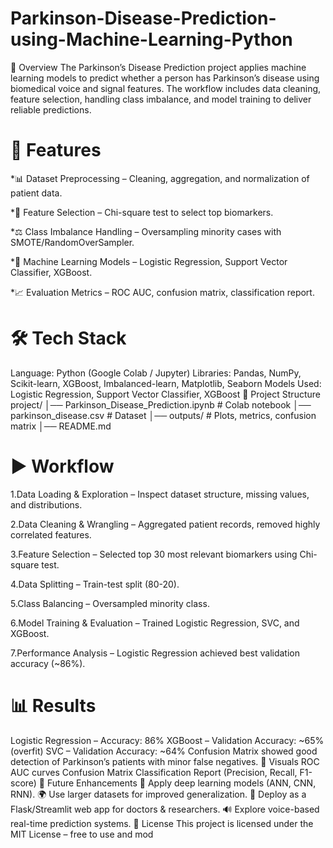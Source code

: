 # Parkinson-Disease-Prediction-using-Machine-Learning-Python
📖 Overview
The Parkinson’s Disease Prediction project applies machine learning models to predict whether a person has Parkinson’s disease using biomedical voice and signal features.
The workflow includes data cleaning, feature selection, handling class imbalance, and model training to deliver reliable predictions.

# 🚀 Features
*📊 Dataset Preprocessing – Cleaning, aggregation, and normalization of patient data.

*🔎 Feature Selection – Chi-square test to select top biomarkers.

*⚖️ Class Imbalance Handling – Oversampling minority cases with SMOTE/RandomOverSampler.

*🤖 Machine Learning Models – Logistic Regression, Support Vector Classifier, XGBoost.

*📈 Evaluation Metrics – ROC AUC, confusion matrix, classification report.

# 🛠️ Tech Stack
Language: Python (Google Colab / Jupyter)
Libraries: Pandas, NumPy, Scikit-learn, XGBoost, Imbalanced-learn, Matplotlib, Seaborn
Models Used: Logistic Regression, Support Vector Classifier, XGBoost
📂 Project Structure
project/ │── Parkinson_Disease_Prediction.ipynb # Colab notebook │── parkinson_disease.csv # Dataset │── outputs/ # Plots, metrics, confusion matrix │── README.md

# ▶️ Workflow

1.Data Loading & Exploration – Inspect dataset structure, missing values, and distributions.

2.Data Cleaning & Wrangling – Aggregated patient records, removed highly correlated features.

3.Feature Selection – Selected top 30 most relevant biomarkers using Chi-square test.

4.Data Splitting – Train-test split (80-20).

5.Class Balancing – Oversampled minority class.

6.Model Training & Evaluation – Trained Logistic Regression, SVC, and XGBoost.

7.Performance Analysis – Logistic Regression achieved best validation accuracy (~86%).

# 📊 Results

Logistic Regression – Accuracy: 86%
XGBoost – Validation Accuracy: ~65% (overfit)
SVC – Validation Accuracy: ~64%
Confusion Matrix showed good detection of Parkinson’s patients with minor false negatives.
📸 Visuals
ROC AUC curves
Confusion Matrix
Classification Report (Precision, Recall, F1-score)
🔮 Future Enhancements
🧠 Apply deep learning models (ANN, CNN, RNN).
🌍 Use larger datasets for improved generalization.
📱 Deploy as a Flask/Streamlit web app for doctors & researchers.
🔊 Explore voice-based real-time prediction systems.
📜 License
This project is licensed under the MIT License – free to use and mod

